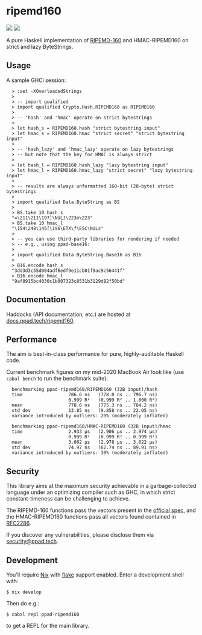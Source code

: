 # ripemd160

[![](https://img.shields.io/hackage/v/ppad-ripemd160?color=blue)](https://hackage.haskell.org/package/ppad-ripemd160)
![](https://img.shields.io/badge/license-MIT-brightgreen)

A pure Haskell implementation of [RIPEMD-160][ripem] and HMAC-RIPEMD160
on strict and lazy ByteStrings.

## Usage

A sample GHCi session:

```
  > :set -XOverloadedStrings
  >
  > -- import qualified
  > import qualified Crypto.Hash.RIPEMD160 as RIPEMD160
  >
  > -- 'hash' and 'hmac' operate on strict bytestrings
  >
  > let hash_s = RIPEMD160.hash "strict bytestring input"
  > let hmac_s = RIPEMD160.hmac "strict secret" "strict bytestring input"
  >
  > -- 'hash_lazy' and 'hmac_lazy' operate on lazy bytestrings
  > -- but note that the key for HMAC is always strict
  >
  > let hash_l = RIPEMD160.hash_lazy "lazy bytestring input"
  > let hmac_l = RIPEMD160.hmac_lazy "strict secret" "lazy bytestring input"
  >
  > -- results are always unformatted 160-bit (20-byte) strict bytestrings
  >
  > import qualified Data.ByteString as BS
  >
  > BS.take 10 hash_s
  "=\211\211\197]\NULJ\223n\223"
  > BS.take 10 hmac_l
  "\154\248\145[\196\ETX\f\ESC\NULs"
  >
  > -- you can use third-party libraries for rendering if needed
  > -- e.g., using ppad-base16:
  >
  > import qualified Data.ByteString.Base16 as B16
  >
  > B16.encode hash_s
  "3dd3d3c55d004adf6edf9e11cb01f9ac9c56441f"
  > B16.encode hmac_l
  "9af8915bc4030c1b007323c8531b3129d82f50bd"
```

## Documentation

Haddocks (API documentation, etc.) are hosted at
[docs.ppad.tech/ripemd160][hadoc].

## Performance

The aim is best-in-class performance for pure, highly-auditable Haskell
code.

Current benchmark figures on my mid-2020 MacBook Air look like (use
`cabal bench` to run the benchmark suite):

```
  benchmarking ppad-ripemd160/RIPEMD160 (32B input)/hash
  time                 786.6 ns   (778.0 ns .. 796.7 ns)
                       0.999 R²   (0.999 R² .. 1.000 R²)
  mean                 778.6 ns   (775.3 ns .. 784.2 ns)
  std dev              13.85 ns   (9.858 ns .. 22.05 ns)
  variance introduced by outliers: 20% (moderately inflated)

  benchmarking ppad-ripemd160/HMAC-RIPEMD160 (32B input)/hmac
  time                 2.933 μs   (2.906 μs .. 2.974 μs)
                       0.999 R²   (0.999 R² .. 0.999 R²)
  mean                 3.002 μs   (2.978 μs .. 3.022 μs)
  std dev              74.97 ns   (62.74 ns .. 89.91 ns)
  variance introduced by outliers: 30% (moderately inflated)
```

## Security

This library aims at the maximum security achievable in a
garbage-collected language under an optimizing compiler such as GHC, in
which strict constant-timeness can be challenging to achieve.

The RIPEMD-160 functions pass the vectors present in the [official
spec][ripem], and the HMAC-RIPEMD160 functions pass all vectors found
contained in [RFC2286][rfc22].

If you discover any vulnerabilities, please disclose them via
security@ppad.tech.

## Development

You'll require [Nix][nixos] with [flake][flake] support enabled. Enter a
development shell with:

```
$ nix develop
```

Then do e.g.:

```
$ cabal repl ppad-ripemd160
```

to get a REPL for the main library.

[nixos]: https://nixos.org/
[flake]: https://nixos.org/manual/nix/unstable/command-ref/new-cli/nix3-flake.html
[hadoc]: https://docs.ppad.tech/ripemd160
[ripem]: https://homes.esat.kuleuven.be/~bosselae/ripemd160/pdf/AB-9601/AB-9601.pdf
[rfc22]: https://www.rfc-editor.org/rfc/rfc2286.html#section-2
